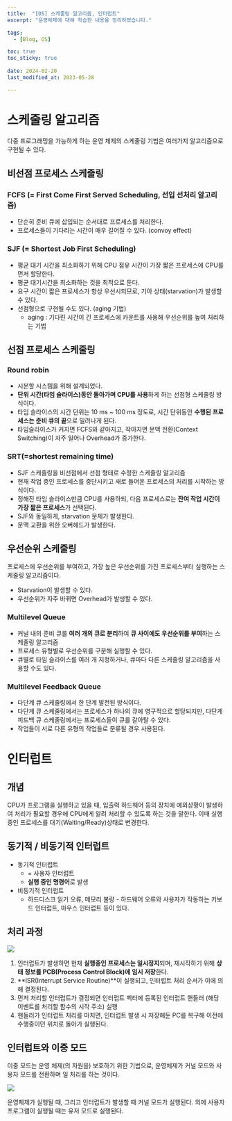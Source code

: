 ```yaml
---
title:  "[OS] 스케줄링 알고리즘, 인터럽트"
excerpt: "운영체제에 대해 학습한 내용을 정리하였습니다."

tags:
  - [Blog, OS]

toc: true
toc_sticky: true
 
date: 2024-02-20
last_modified_at: 2023-05-28

---
```


# 스케줄링 알고리즘

다중 프로그래밍을 가능하게 하는 운영 체제의 스케줄링 기법은 여러가지 알고리즘으로 구현될 수 있다.

## 비선점 프로세스 스케줄링

### FCFS (= First Come First Served Scheduling, 선입 선처리 알고리즘)

- 단순히 준비 큐에 삽입되는 순서대로 프로세스를 처리한다.
- 프로세스들이 기다리는 시간이 매우 길어질 수 있다. (convoy effect)

### SJF (= Shortest Job First Scheduling)

- 평균 대기 시간을 최소화하기 위해 CPU 점유 시간이 가장 짧은 프로세스에 CPU를 먼저 할당한다.
- 평균 대기시간을 최소화하는 것을 최적으로 둔다.
- 요구 시간이 짧은 프로세스가 항상 우선시되므로, 기아 상태(starvation)가 발생할 수 있다.
- 선점형으로 구현될 수도 있다. (aging 기법)
	- aging : 기다린 시간이 긴 프로세스에 카운트를 사용해 우선순위를 높여 처리하는 기법 

## 선점 프로세스 스케줄링

### Round robin

- 시분할 시스템을 위해 설계되었다.
- **단위 시간(타임 슬라이스)동안 돌아가며 CPU를 사용**하게 하는 선점형 스케줄링 방식이다.
- 타임 슬라이스의 시간 단위는 10 ms ~ 100 ms 정도로, 시간 단위동안 **수행된 프로세스는 준비 큐의 끝**으로 밀려나게 된다. 
- 타임슬라이스가 커지면 FCFS와 같아지고, 작아지면 문맥 전환(Context Switching)이 자주 일어나 Overhead가 증가한다.

### SRT(=shortest remaining time)

- SJF 스케줄링을 비선점에서 선점 형태로 수정한 스케줄링 알고리즘
- 현재 작업 중인 프로세스를 중단시키고 새로 들어온 프로세스의 처리를 시작하는 방식이다.
- 정해진 타임 슬라이스만큼 CPU를 사용하되, 다음 프로세스로는 **잔여 작업 시간이 가장 짧은 프로세스**가 선택된다.
- SJF와 동일하게, starvation 문제가 발생한다.
- 문맥 교환을 위한 오버헤드가 발생한다.

## 우선순위 스케줄링

프로세스에 우선순위를 부여하고, 가장 높은 우선순위를 가진 프로세스부터 실행하는 스케줄링 알고리즘이다.

- Starvation이 발생할 수 있다.
- 우선순위가 자주 바뀌면 Overhead가 발생할 수 있다.

### Multilevel  Queue

- 커널 내의 준비 큐를 **여러 개의 큐로 분리**하여 **큐 사이에도 우선순위를 부여**하는 스케줄링 알고리즘
- 프로세스 유형별로 우선순위를 구분해 실행할 수 있다.
- 큐별로 타임 슬라이스를 여러 개 지정하거나, 큐마다 다른 스케줄링 알고리즘을 사용할 수도 있다.

### Multilevel Feedback Queue

- 다단계 큐 스케줄링에서 한 단계 발전된 방식이다.
- 다단계 큐 스케줄링에서는 프로세스가 하나의 큐에 영구적으로 할당되지만, 다단계 피드백 큐 스케줄링에서는 프로세스들이 큐를 갈아탈 수 있다.
- 작업들이 서로 다른 유형의 작업들로 분류될 경우 사용된다.

# 인터럽트

## 개념

CPU가 프로그램을 실행하고 있을 때, 입출력 하드웨어 등의 장치에 예외상황이 발생하여 처리가 필요할 경우에 CPU에게 알려 처리할 수 있도록 하는 것을 말한다. 이때 실행 중인 프로세스를 대기(Waiting/Ready)상태로 변경한다.

## 동기적 / 비동기적 인터럽트

- 동기적 인터럽트 
	- = 사용자 인터럽트
	- **실행 중인 명령어**로 발생
- 비동기적 인터럽트
	- 하드디스크 읽기 오류, 메모리 불량 - 하드웨어 오류와 사용자가 작동하는 키보드 인터럽트, 마우스 인터럽트 등이 있다.

## 처리 과정

![](https://yansigit.github.io/posts/%ec%9d%b8%ed%84%b0%eb%9f%bd%ed%8a%b8%ec%99%80-%ed%94%84%eb%a1%9c%ec%84%b8%ec%8a%a4-%ed%86%b5%ec%8b%a0/Untitled.png)

1. 인터럽트가 발생하면 현재 **실행중인 프로세스는 일시정지**되며, 재시작하기 위해 **상태 정보를 PCB(Process Control Block)에 임시 저장**한다.
2. **ISR(Interrupt Service Routine)**이 실행되고, 인터럽트 처리 순서가 이에 의해 결정된다.
3. 먼저 처리할 인터럽트가 결정되면 인터럽트 벡터에 등록된 인터럽트 핸들러 (해당 이벤트를 처리할 함수의 시작 주소) 실행
4. 핸들러가 인터럽트 처리를 마치면, 인터럽트 발생 시 저장해둔 PC를 복구해 이전에 수행중이던 위치로 돌아가 실행된다.

## 인터럽트와 이중 모드

이중 모드는 운영 체제(의 자원을) 보호하기 위한 기법으로, 운영체제가 커널 모드와 사용자 모드를 전환하며 일 처리를 하는 것이다.

![](https://img1.daumcdn.net/thumb/R1280x0/?scode=mtistory2&fname=https%3A%2F%2Ft1.daumcdn.net%2Fcfile%2Ftistory%2F9909C5395BA80FD907)

운영체제가 실행될 때, 그리고 인터럽트가 발생할 때 커널 모드가 실행된다. 외에 사용자 프로그램이 실행될 때는 유저 모드로 실행된다.
